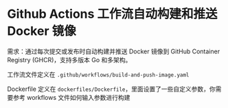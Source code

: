 # Github Actions 工作流自动构建和推送 Docker 镜像

需求：通过每次提交或发布时自动构建并推送 Docker 镜像到 GitHub Container Registry (GHCR)，支持多版本 Go 和多架构。

工作流文件定义在 `.github/workflows/build-and-push-image.yaml`

Dockerfile 定义在 `dockerfiles/Dockerfile`，里面设置了一些自定义参数，你需要参考 workflows 文件如何输入参数进行构建